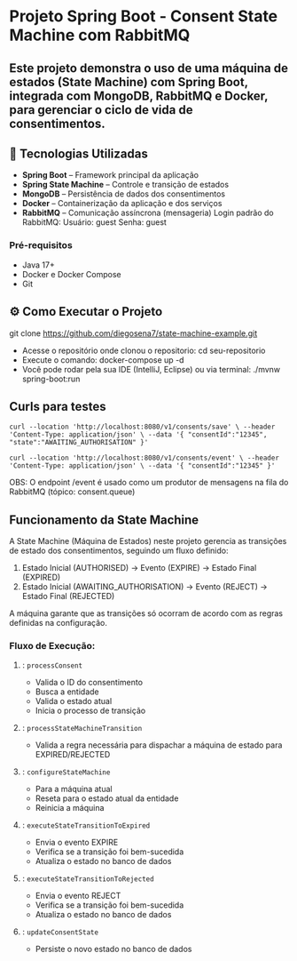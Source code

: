 # Projeto Spring Boot - Consent State Machine com RabbitMQ

Este projeto demonstra o uso de uma **máquina de estados (State Machine)** com **Spring Boot**, integrada com **MongoDB**, **RabbitMQ** e **Docker**, para gerenciar o ciclo de vida de consentimentos.
---

## 🚀 Tecnologias Utilizadas
- **Spring Boot** – Framework principal da aplicação
- **Spring State Machine** – Controle e transição de estados
- **MongoDB** – Persistência de dados dos consentimentos
- **Docker** – Containerização da aplicação e dos serviços
- **RabbitMQ** – Comunicação assíncrona (mensageria)
Login padrão do RabbitMQ:
Usuário: guest
Senha: guest

### Pré-requisitos
- Java 17+
- Docker e Docker Compose
- Git

## ⚙️ Como Executar o Projeto
git clone https://github.com/diegosena7/state-machine-example.git
- Acesse o repositório onde clonou o repositorio: cd seu-repositorio
- Execute o comando: docker-compose up -d
- Você pode rodar pela sua IDE (IntelliJ, Eclipse) ou via terminal: ./mvnw spring-boot:run

## **Curls para testes**
`curl --location 'http://localhost:8080/v1/consents/save' \
--header 'Content-Type: application/json' \
--data '{
"consentId":"12345",
"state":"AWAITING_AUTHORISATION"
}'`

`curl --location 'http://localhost:8080/v1/consents/event' \
--header 'Content-Type: application/json' \
--data '{
"consentId":"12345"
}'`

OBS: O endpoint /event é usado como um produtor de mensagens na fila do RabbitMQ (tópico: consent.queue)

## Funcionamento da State Machine
A State Machine (Máquina de Estados) neste projeto gerencia as transições de estado dos consentimentos, seguindo um fluxo definido:
1. Estado Inicial (AUTHORISED) → Evento (EXPIRE) → Estado Final (EXPIRED)
2. Estado Inicial (AWAITING_AUTHORISATION) → Evento (REJECT) → Estado Final (REJECTED)

A máquina garante que as transições só ocorram de acordo com as regras definidas na configuração.

### Fluxo de Execução:
1. : `processConsent`
    - Valida o ID do consentimento
    - Busca a entidade
    - Valida o estado atual
    - Inicia o processo de transição
   
2. : `processStateMachineTransition`
   - Valida a regra necessária para dispachar a máquina de estado para EXPIRED/REJECTED
   
3. : `configureStateMachine`
    - Para a máquina atual
    - Reseta para o estado atual da entidade
    - Reinicia a máquina

4. : `executeStateTransitionToExpired`
    - Envia o evento EXPIRE
    - Verifica se a transição foi bem-sucedida
    - Atualiza o estado no banco de dados

5. : `executeStateTransitionToRejected`
   - Envia o evento REJECT
   - Verifica se a transição foi bem-sucedida
   - Atualiza o estado no banco de dados

6. : `updateConsentState`
    - Persiste o novo estado no banco de dados